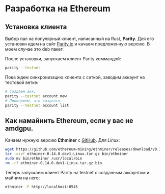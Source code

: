 # Разработка на Ethereum
## Установка клиента
Выбор пал на популярный клиент, написанный на Rust, **Parity**.
Для его установки идем на сайт [Parity.io](https://www.parity.io/) и качаем предложенную версию.
В моем случае это deb пакет.


После установки, запускаем клиент Parity коммандой:
```bash
parity --testnet
```

Пока ждем синхронизацию клиента с сеткой, заводим аккаунт на тестовой ветке:
```bash
# Создаем акк.
parity --testnet account new
# Проверяем, что создался.
parity --testnet account list
```

## Как намайнить Ethereum, если у вас не amdgpu.
Качаем нужную версию **Ethminer** с [GitHub](https://github.com/ethereum-mining/ethminer/releases).
Для *Linux*:
```bash
wget https://github.com/ethereum-mining/ethminer/releases/download/v0.14.0.dev1/ethminer-0.14.0.dev1-Linux.tar.gz
tar -xzvf ethminer-0.14.0.dev1-Linux.tar.gz bin/ethminer
sudo mv bin/ethminer /usr/local/bin
rm -rf ethminer-0.14.0.dev1-Linux.tar.gz bin
```

Теперь запускаем клиент Parity на testnet с созданным аккаунтом и майним на него:
```bash
ethminer -F http://localhost:8545
```
